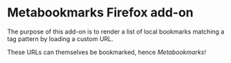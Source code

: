 # Metabookmarks Firefox add-on

The purpose of this add-on is to render a list of local bookmarks matching a tag pattern by loading a custom URL.

These URLs can themselves be bookmarked, hence _Metabookmarks_! 
